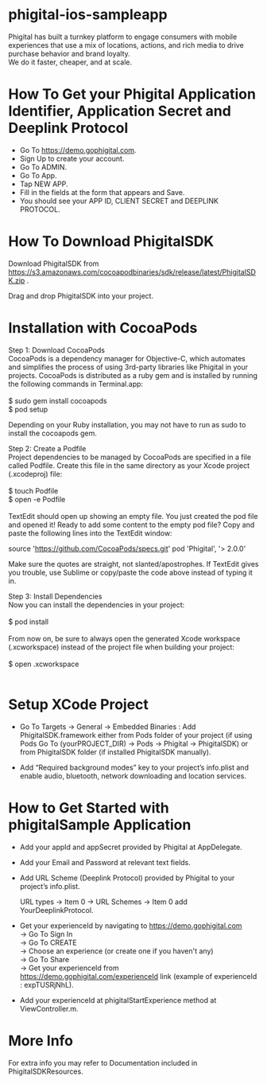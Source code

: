# phigital-ios-sampleapp

Phigital has built a turnkey platform to engage consumers with mobile experiences that use a mix of locations, actions, and rich media to drive purchase behavior and brand loyalty.<br />We do it faster, cheaper, and at scale.

# How To Get your Phigital Application Identifier, Application Secret and Deeplink Protocol

- Go To   https://demo.gophigital.com.
- Sign Up to create your account.
- Go To ADMIN.
- Go To App.
- Tap NEW APP.
- Fill in the fields at the form that appears and Save.
- You should see your APP ID, CLIENT SECRET and DEEPLINK PROTOCOL.


# How To Download PhigitalSDK

Download PhigitalSDK from  https://s3.amazonaws.com/cocoapodbinaries/sdk/release/latest/PhigitalSDK.zip .

Drag and drop PhigitalSDK into your project. 


# Installation with CocoaPods


Step 1: Download CocoaPods<br />
CocoaPods is a dependency manager for Objective-C, which automates and simplifies the process of using 3rd-party libraries like Phigital in your projects.
CocoaPods is distributed as a ruby gem and is installed by running the following commands in Terminal.app:<br /><br />
$ sudo gem install cocoapods<br />
$ pod setup<br />

Depending on your Ruby installation, you may not have to run as sudo to install the cocoapods gem.<br />

Step 2: Create a Podfile<br />
Project dependencies to be managed by CocoaPods are specified in a file called Podfile. Create this file in the same directory as your Xcode project (.xcodeproj) file:<br /><br />
$ touch Podfile<br />
$ open -e Podfile<br /><br />
TextEdit should open up showing an empty file. You just created the pod file and opened it! Ready to add some content to the empty pod file?
Copy and paste the following lines into the TextEdit window:<br />

source 'https://github.com/CocoaPods/specs.git'
pod 'Phigital', '> 2.0.0'<br />

Make sure the quotes are straight, not slanted/apostrophes. If TextEdit gives you trouble, use Sublime or copy/paste the code above instead of typing it in.<br />

Step 3: Install Dependencies<br />
Now you can install the dependencies in your project:<br /><br />
$ pod install<br /><br />
From now on, be sure to always open the generated Xcode workspace (.xcworkspace) instead of the project file when building your project:<br /><br />
$ open <YourProjectName>.xcworkspace<br /><br />


# Setup XCode Project

- Go To Targets -> General -> Embedded Binaries : Add PhigitalSDK.framework either from Pods folder of your project (if using Pods Go To (yourPROJECT_DIR) -> Pods -> Phigital -> PhigitalSDK) or from PhigitalSDK folder (if installed PhigitalSDK manually).

- Add “Required background modes” key to your project’s info.plist and enable audio, bluetooth, network downloading and location services.


# How to Get Started with phigitalSample Application


- Add your appId and appSecret provided by Phigital at AppDelegate.

- Add your Email and Password at relevant text fields.

- Add URL Scheme (Deeplink Protocol) provided by Phigital to your project’s info.plist.

  URL types -> Item 0 -> URL Schemes -> Item 0 add YourDeeplinkProtocol.

- Get your experienceId by navigating to https://demo.gophigital.com<br />-> Go To Sign In<br />-> Go To CREATE<br />-> Choose an experience (or create one if you haven't any)<br />->
Go To Share<br />-> Get your experienceId from https://demo.gophigital.com/experienceId link (example of experienceId : expTUSRjNhL).

- Add your experienceId at phigitalStartExperience method at ViewController.m.


# More Info

For extra info you may refer to Documentation included in PhigitalSDKResources.
 

